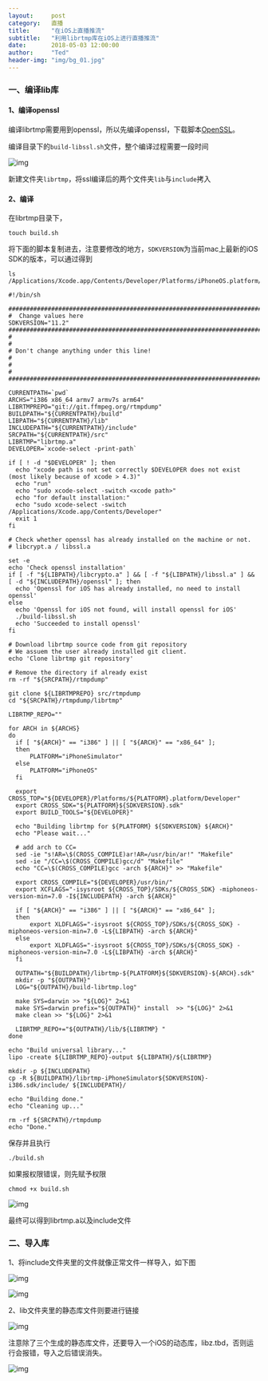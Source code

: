```yaml
---
layout:     post
category:   直播
title:      "在iOS上直播推流"
subtitle:   "利用librtmp库在iOS上进行直播推流"
date:       2018-05-03 12:00:00
author:     "Ted"
header-img: "img/bg_01.jpg"
---
```


### 一、编译lib库

#### 1、编译openssl

编译librtmp需要用到openssl，所以先编译openssl，下载脚本[OpenSSL](https://github.com/x2on/OpenSSL-for-iPhone)。

编译目录下的`build-libssl.sh`文件，整个编译过程需要一段时间

![img](/img/Simple_7/27.png)

新建文件夹`librtmp`，将ssl编译后的两个文件夹`lib`与`include`拷入

#### 2、编译

在librtmp目录下，

```
touch build.sh
```

将下面的脚本复制进去，注意要修改的地方，`SDKVERSION`为当前mac上最新的iOS SDK的版本，可以通过得到

```shell
ls /Applications/Xcode.app/Contents/Developer/Platforms/iPhoneOS.platform/Developer/SDKs
```

```shell
#!/bin/sh

###########################################################################
#  Change values here                                                                     
SDKVERSION="11.2"                                                                         
###########################################################################
#                                                                                                              #
# Don't change anything under this line!                                                  #
#                                                                                                              #
###########################################################################

CURRENTPATH=`pwd`  
ARCHS="i386 x86_64 armv7 armv7s arm64"  
LIBRTMPREPO="git://git.ffmpeg.org/rtmpdump"  
BUILDPATH="${CURRENTPATH}/build"  
LIBPATH="${CURRENTPATH}/lib"  
INCLUDEPATH="${CURRENTPATH}/include"  
SRCPATH="${CURRENTPATH}/src"  
LIBRTMP="librtmp.a"  
DEVELOPER=`xcode-select -print-path`

if [ ! -d "$DEVELOPER" ]; then  
  echo "xcode path is not set correctly $DEVELOPER does not exist (most likely because of xcode > 4.3)"
  echo "run"
  echo "sudo xcode-select -switch <xcode path>"
  echo "for default installation:"
  echo "sudo xcode-select -switch /Applications/Xcode.app/Contents/Developer"
  exit 1
fi

# Check whether openssl has already installed on the machine or not.
# libcrypt.a / libssl.a

set -e  
echo 'Check openssl installation'  
if [ -f "${LIBPATH}/libcrypto.a" ] && [ -f "${LIBPATH}/libssl.a" ] && [ -d "${INCLUDEPATH}/openssl" ]; then  
  echo 'Openssl for iOS has already installed, no need to install openssl'
else  
  echo 'Openssl for iOS not found, will install openssl for iOS'
  ./build-libssl.sh
  echo 'Succeeded to install openssl'
fi

# Download librtmp source code from git repository
# We assuem the user already installed git client.
echo 'Clone librtmp git repository'

# Remove the directory if already exist
rm -rf "${SRCPATH}/rtmpdump"

git clone ${LIBRTMPREPO} src/rtmpdump  
cd "${SRCPATH}/rtmpdump/librtmp"

LIBRTMP_REPO=""

for ARCH in ${ARCHS}  
do  
  if [ "${ARCH}" == "i386" ] || [ "${ARCH}" == "x86_64" ];
  then
      PLATFORM="iPhoneSimulator"
  else  
      PLATFORM="iPhoneOS"
  fi

  export CROSS_TOP="${DEVELOPER}/Platforms/${PLATFORM}.platform/Developer"
  export CROSS_SDK="${PLATFORM}${SDKVERSION}.sdk"
  export BUILD_TOOLS="${DEVELOPER}"

  echo "Building librtmp for ${PLATFORM} ${SDKVERSION} ${ARCH}"
  echo "Please wait..."

  # add arch to CC=
  sed -ie "s!AR=\$(CROSS_COMPILE)ar!AR=/usr/bin/ar!" "Makefile"
  sed -ie "/CC=\$(CROSS_COMPILE)gcc/d" "Makefile"
  echo "CC=\$(CROSS_COMPILE)gcc -arch ${ARCH}" >> "Makefile"

  export CROSS_COMPILE="${DEVELOPER}/usr/bin/"  
  export XCFLAGS="-isysroot ${CROSS_TOP}/SDKs/${CROSS_SDK} -miphoneos-version-min=7.0 -I${INCLUDEPATH} -arch ${ARCH}"

  if [ "${ARCH}" == "i386" ] || [ "${ARCH}" == "x86_64" ];
  then
      export XLDFLAGS="-isysroot ${CROSS_TOP}/SDKs/${CROSS_SDK} -miphoneos-version-min=7.0 -L${LIBPATH} -arch ${ARCH}"
  else
      export XLDFLAGS="-isysroot ${CROSS_TOP}/SDKs/${CROSS_SDK} -miphoneos-version-min=7.0 -L${LIBPATH} -arch ${ARCH}"
  fi

  OUTPATH="${BUILDPATH}/librtmp-${PLATFORM}${SDKVERSION}-${ARCH}.sdk"
  mkdir -p "${OUTPATH}"
  LOG="${OUTPATH}/build-librtmp.log"

  make SYS=darwin >> "${LOG}" 2>&1  
  make SYS=darwin prefix="${OUTPATH}" install  >> "${LOG}" 2>&1
  make clean >> "${LOG}" 2>&1

  LIBRTMP_REPO+="${OUTPATH}/lib/${LIBRTMP} "
done

echo "Build universal library..."  
lipo -create ${LIBRTMP_REPO}-output ${LIBPATH}/${LIBRTMP}

mkdir -p ${INCLUDEPATH}  
cp -R ${BUILDPATH}/librtmp-iPhoneSimulator${SDKVERSION}-i386.sdk/include/ ${INCLUDEPATH}/

echo "Building done."  
echo "Cleaning up..."

rm -rf ${SRCPATH}/rtmpdump  
echo "Done."  
```

保存并且执行

```
./build.sh
```

如果报权限错误，则先赋予权限

```
chmod +x build.sh
```

![img](/img/Simple_7/28.png)

最终可以得到librtmp.a以及include文件

### 二、导入库

1、将include文件夹里的文件就像正常文件一样导入，如下图

![img](/img/Simple_7/29.png)

![img](/img/Simple_7/30.png)

2、lib文件夹里的静态库文件则要进行链接

![img](/img/Simple_7/31.png)

注意除了三个生成的静态库文件，还要导入一个iOS的动态库，libz.tbd，否则运行会报错，导入之后错误消失。

![img](/img/Simple_7/32.png)


